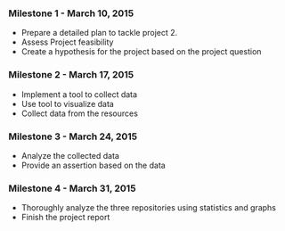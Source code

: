 ### Milestone 1 - March 10, 2015
+ Prepare a detailed plan to tackle project 2.
+ Assess Project feasibility
+ Create a hypothesis for the project based on the project question

### Milestone 2 - March 17, 2015
+ Implement a tool to collect data
+ Use tool to visualize data
+ Collect data from the resources

### Milestone 3 - March 24, 2015

+ Analyze the collected data
+ Provide an assertion based on the data

### Milestone 4 - March 31, 2015

+ Thoroughly analyze the three repositories using statistics and graphs
+ Finish the project report
